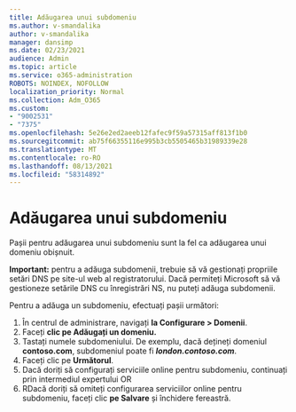 ```yaml
---
title: Adăugarea unui subdomeniu
ms.author: v-smandalika
author: v-smandalika
manager: dansimp
ms.date: 02/23/2021
audience: Admin
ms.topic: article
ms.service: o365-administration
ROBOTS: NOINDEX, NOFOLLOW
localization_priority: Normal
ms.collection: Adm_O365
ms.custom:
- "9002531"
- "7375"
ms.openlocfilehash: 5e26e2ed2aeeb12fafec9f59a57315aff813f1b0
ms.sourcegitcommit: ab75f66355116e995b3cb5505465b31989339e28
ms.translationtype: MT
ms.contentlocale: ro-RO
ms.lasthandoff: 08/13/2021
ms.locfileid: "58314892"
---
```

# <a name="add-a-subdomain"></a>Adăugarea unui subdomeniu

Pașii pentru adăugarea unui subdomeniu sunt la fel ca adăugarea unui domeniu obișnuit. 

**Important:** pentru a adăuga subdomenii, trebuie să vă gestionați propriile setări DNS pe site-ul web al registratorului. Dacă permiteți Microsoft să vă gestioneze setările DNS cu înregistrări NS, nu puteți adăuga subdomenii. 

Pentru a adăuga un subdomeniu, efectuați pașii următori:

1. În centrul de administrare, navigați **la Configurare > Domenii**.
2. Faceți **clic pe Adăugați un domeniu.**
3. Tastați numele subdomeniului. De exemplu, dacă dețineți domeniul **contoso.com**, subdomeniul poate fi **_london.contoso.com_**.
4. Faceți clic pe **Următorul**.
5. Dacă doriți să configurați serviciile online pentru subdomeniu, continuați prin intermediul expertului OR
6. RDacă doriți să omiteți configurarea serviciilor online pentru subdomeniu, faceți clic **pe Salvare** și închidere fereastră.

